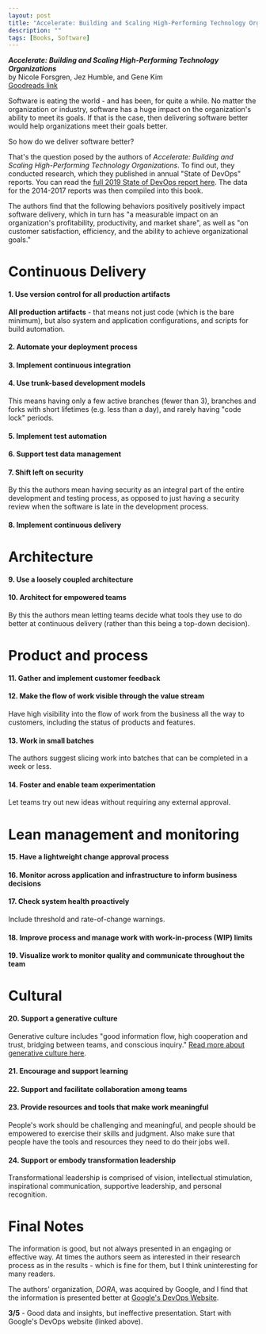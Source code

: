 ```yaml
---
layout: post
title: "Accelerate: Building and Scaling High-Performing Technology Organizations - Book Notes"
description: ""
tags: [Books, Software]
---
```


***Accelerate: Building and Scaling High-Performing Technology Organizations***<br/>
by Nicole Forsgren, Jez Humble, and Gene Kim<br/>
[Goodreads link](https://www.goodreads.com/book/show/35747076-accelerate)

Software is eating the world - and has been, for quite a while.
No matter the organization or industry, software has a huge impact on the
organization's ability to meet its goals.
If that is the case, then delivering software better would help organizations
meet their goals better.

So how do we deliver software better?

That's the question posed by the authors of
*Accelerate: Building and Scaling High-Performing Technology Organizations*.
To find out, they conducted
research, which they published in annual "State of DevOps" reports.
You can read the
[full 2019 State of DevOps report here](https://services.google.com/fh/files/misc/state-of-devops-2019.pdf).
The data for the 2014-2017 reports was then compiled into this book.

The authors find that the following behaviors positively positively impact software
delivery, which in turn has "a measurable impact on an organization's profitability,
productivity, and market share", as well as "on customer
satisfaction, efficiency, and the ability to achieve organizational goals."



# Continuous Delivery

#### 1. Use version control for all production artifacts
**All production artifacts** - that means not just code (which is the bare minimum),
but also system and application configurations, and scripts for build automation.

<!--more-->

#### 2. Automate your deployment process
#### 3. Implement continuous integration
#### 4. Use trunk-based development models
This means having only a few active branches (fewer than 3),
branches and forks with short lifetimes (e.g. less than a day),
and rarely having "code lock" periods.
#### 5. Implement test automation
#### 6. Support test data management
#### 7. Shift left on security
By this the authors mean having security as an integral part of the entire
development and testing process, as opposed to just having a security review
when the software is late in the development process.
#### 8. Implement continuous delivery


# Architecture

#### 9.  Use a loosely coupled architecture
#### 10. Architect for empowered teams
By this the authors mean letting teams decide what tools they use to
do better at continuous delivery (rather than this being a top-down decision).


# Product and process

#### 11. Gather and implement customer feedback
#### 12. Make the flow of work visible through the value stream
Have high visibility into the flow of work from the business all the way to
customers, including the status of products and features.
#### 13. Work in small batches
The authors suggest slicing work into batches that can be completed in a week
or less.
#### 14. Foster and enable team experimentation
Let teams try out new ideas without requiring any external approval.


# Lean management and monitoring

#### 15. Have a lightweight change approval process
#### 16. Monitor across application and infrastructure to inform business decisions
#### 17. Check system health proactively
Include threshold and rate-of-change warnings.
#### 18. Improve process and manage work with work-in-process (WIP) limits
#### 19. Visualize work to monitor quality and communicate throughout the team


# Cultural

#### 20. Support a generative culture
Generative culture includes "good information flow, high cooperation and trust,
bridging between teams, and conscious inquiry."
[Read more about generative culture here](https://cloud.google.com/solutions/devops/devops-culture-westrum-organizational-culture).
#### 21. Encourage and support learning
#### 22. Support and facilitate collaboration among teams
#### 23. Provide resources and tools that make work meaningful
People's work should be challenging and meaningful, and people should be empowered
to exercise their skills and judgment. Also make sure that people have the
tools and resources they need to do their jobs well.
#### 24. Support or embody transformation leadership
Transformational leadership is comprised of vision, intellectual stimulation,
inspirational communication, supportive leadership, and personal recognition.


# Final Notes

The information is good, but not always presented in an engaging or effective
way. At times the authors seem as interested in their research process as in
the results - which is fine for them, but I think uninteresting for many readers.

The authors' organization, *DORA*, was acquired by Google, and I find that the
information is presented better at
[Google's DevOps Website](https://cloud.google.com/devops).

**3/5** - Good data and insights, but ineffective presentation.
Start with Google's DevOps website (linked above).
